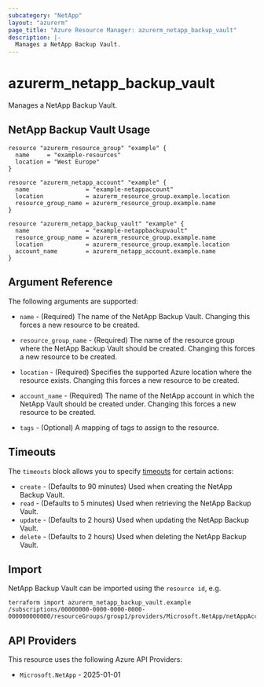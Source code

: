 ```yaml
---
subcategory: "NetApp"
layout: "azurerm"
page_title: "Azure Resource Manager: azurerm_netapp_backup_vault"
description: |-
  Manages a NetApp Backup Vault.
---
```


# azurerm_netapp_backup_vault

Manages a NetApp Backup Vault.

## NetApp Backup Vault Usage

```hcl
resource "azurerm_resource_group" "example" {
  name     = "example-resources"
  location = "West Europe"
}

resource "azurerm_netapp_account" "example" {
  name                = "example-netappaccount"
  location            = azurerm_resource_group.example.location
  resource_group_name = azurerm_resource_group.example.name
}

resource "azurerm_netapp_backup_vault" "example" {
  name                = "example-netappbackupvault"
  resource_group_name = azurerm_resource_group.example.name
  location            = azurerm_resource_group.example.location
  account_name        = azurerm_netapp_account.example.name
}
```

## Argument Reference

The following arguments are supported:

* `name` - (Required) The name of the NetApp Backup Vault. Changing this forces a new resource to be created.

* `resource_group_name` - (Required) The name of the resource group where the NetApp Backup Vault should be created. Changing this forces a new resource to be created.

* `location` - (Required) Specifies the supported Azure location where the resource exists. Changing this forces a new resource to be created.

* `account_name` - (Required) The name of the NetApp account in which the NetApp Vault should be created under. Changing this forces a new resource to be created.

* `tags` - (Optional) A mapping of tags to assign to the resource.

## Timeouts

The `timeouts` block allows you to specify [timeouts](https://www.terraform.io/language/resources/syntax#operation-timeouts) for certain actions:

* `create` - (Defaults to 90 minutes) Used when creating the NetApp Backup Vault.
* `read` - (Defaults to 5 minutes) Used when retrieving the NetApp Backup Vault.
* `update` - (Defaults to 2 hours) Used when updating the NetApp Backup Vault.
* `delete` - (Defaults to 2 hours) Used when deleting the NetApp Backup Vault.

## Import

NetApp Backup Vault can be imported using the `resource id`, e.g.

```shell
terraform import azurerm_netapp_backup_vault.example /subscriptions/00000000-0000-0000-0000-000000000000/resourceGroups/group1/providers/Microsoft.NetApp/netAppAccounts/account1/backupVaults/backupVault1
```

## API Providers
<!-- This section is generated, changes will be overwritten -->
This resource uses the following Azure API Providers:

* `Microsoft.NetApp` - 2025-01-01
